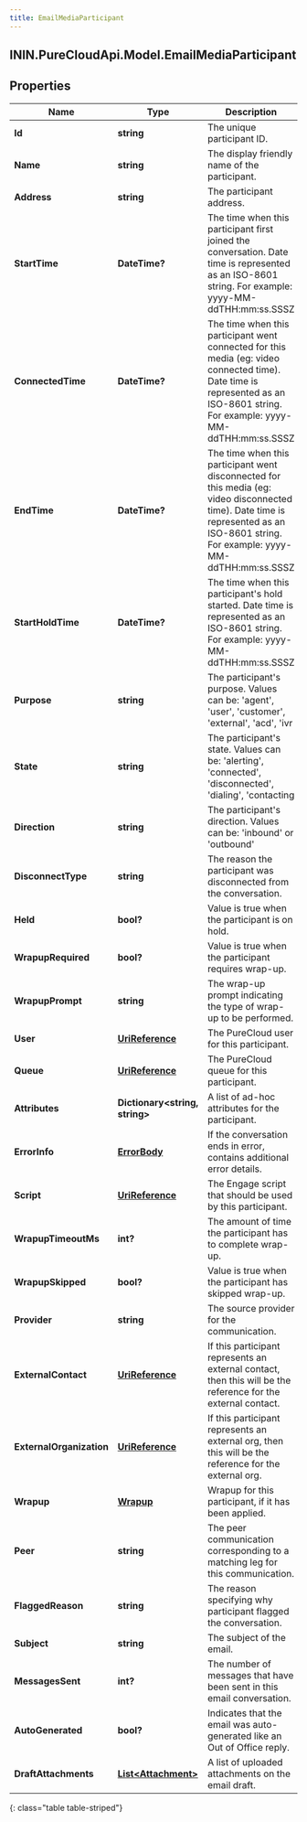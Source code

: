 ```yaml
---
title: EmailMediaParticipant
---
```

## ININ.PureCloudApi.Model.EmailMediaParticipant

## Properties

|Name | Type | Description | Notes|
|------------ | ------------- | ------------- | -------------|
| **Id** | **string** | The unique participant ID. | [optional] |
| **Name** | **string** | The display friendly name of the participant. | [optional] |
| **Address** | **string** | The participant address. | [optional] |
| **StartTime** | **DateTime?** | The time when this participant first joined the conversation. Date time is represented as an ISO-8601 string. For example: yyyy-MM-ddTHH:mm:ss.SSSZ | [optional] |
| **ConnectedTime** | **DateTime?** | The time when this participant went connected for this media (eg: video connected time). Date time is represented as an ISO-8601 string. For example: yyyy-MM-ddTHH:mm:ss.SSSZ | [optional] |
| **EndTime** | **DateTime?** | The time when this participant went disconnected for this media (eg: video disconnected time). Date time is represented as an ISO-8601 string. For example: yyyy-MM-ddTHH:mm:ss.SSSZ | [optional] |
| **StartHoldTime** | **DateTime?** | The time when this participant&#39;s hold started. Date time is represented as an ISO-8601 string. For example: yyyy-MM-ddTHH:mm:ss.SSSZ | [optional] |
| **Purpose** | **string** | The participant&#39;s purpose.  Values can be: &#39;agent&#39;, &#39;user&#39;, &#39;customer&#39;, &#39;external&#39;, &#39;acd&#39;, &#39;ivr | [optional] |
| **State** | **string** | The participant&#39;s state.  Values can be: &#39;alerting&#39;, &#39;connected&#39;, &#39;disconnected&#39;, &#39;dialing&#39;, &#39;contacting | [optional] |
| **Direction** | **string** | The participant&#39;s direction.  Values can be: &#39;inbound&#39; or &#39;outbound&#39; | [optional] |
| **DisconnectType** | **string** | The reason the participant was disconnected from the conversation. | [optional] |
| **Held** | **bool?** | Value is true when the participant is on hold. | [optional] |
| **WrapupRequired** | **bool?** | Value is true when the participant requires wrap-up. | [optional] |
| **WrapupPrompt** | **string** | The wrap-up prompt indicating the type of wrap-up to be performed. | [optional] |
| **User** | [**UriReference**](UriReference.html) | The PureCloud user for this participant. | [optional] |
| **Queue** | [**UriReference**](UriReference.html) | The PureCloud queue for this participant. | [optional] |
| **Attributes** | **Dictionary&lt;string, string&gt;** | A list of ad-hoc attributes for the participant. | [optional] |
| **ErrorInfo** | [**ErrorBody**](ErrorBody.html) | If the conversation ends in error, contains additional error details. | [optional] |
| **Script** | [**UriReference**](UriReference.html) | The Engage script that should be used by this participant. | [optional] |
| **WrapupTimeoutMs** | **int?** | The amount of time the participant has to complete wrap-up. | [optional] |
| **WrapupSkipped** | **bool?** | Value is true when the participant has skipped wrap-up. | [optional] |
| **Provider** | **string** | The source provider for the communication. | [optional] |
| **ExternalContact** | [**UriReference**](UriReference.html) | If this participant represents an external contact, then this will be the reference for the external contact. | [optional] |
| **ExternalOrganization** | [**UriReference**](UriReference.html) | If this participant represents an external org, then this will be the reference for the external org. | [optional] |
| **Wrapup** | [**Wrapup**](Wrapup.html) | Wrapup for this participant, if it has been applied. | [optional] |
| **Peer** | **string** | The peer communication corresponding to a matching leg for this communication. | [optional] |
| **FlaggedReason** | **string** | The reason specifying why participant flagged the conversation. | [optional] |
| **Subject** | **string** | The subject of the email. | [optional] |
| **MessagesSent** | **int?** | The number of messages that have been sent in this email conversation. | [optional] |
| **AutoGenerated** | **bool?** | Indicates that the email was auto-generated like an Out of Office reply. | [optional] |
| **DraftAttachments** | [**List&lt;Attachment&gt;**](Attachment.html) | A list of uploaded attachments on the email draft. | [optional] |
{: class="table table-striped"}


